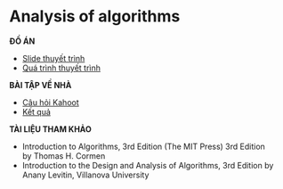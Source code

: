 # Analysis of algorithms

**ĐỒ ÁN**

  - [Slide thuyết trình](https://github.com/khoaphamj1505/CS112.L21.KHCL/blob/main/Project%20Analysis%20of%20algorithms/%C4%90%E1%BB%92%20%C3%81N%20CS112.L21.KHCL.pdf)
  - [Quá trình thuyết trình](https://github.com/khoaphamj1505/CS112.L21.KHCL/blob/main/Project%20Analysis%20of%20algorithms/Qu%C3%A1%20tr%C3%ACnh%20thuy%E1%BA%BFt%20tr%C3%ACnh.md)
   
**BÀI TẬP VỀ NHÀ**

  - [Câu hỏi Kahoot](https://github.com/khoaphamj1505/CS112.L21.KHCL/blob/main/Project%20Analysis%20of%20algorithms/BTVN/Question%20Of%20Kahoot.png)
  - [Kết quả](https://github.com/khoaphamj1505/CS112.L21.KHCL/blob/main/Project%20Analysis%20of%20algorithms/BTVN/Final%20Result.png)


**TÀI LIỆU THAM KHẢO**

  - Introduction to Algorithms, 3rd Edition (The MIT Press) 3rd Edition by Thomas H. Cormen
  - Introduction to the Design and Analysis of Algorithms, 3rd Edition by Anany Levitin, Villanova University




